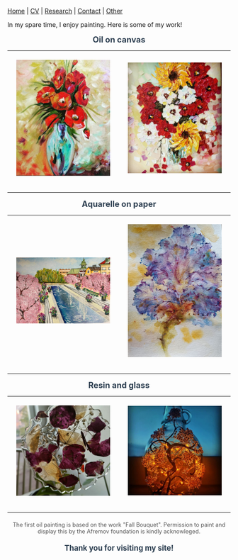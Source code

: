 [Home](/) | [CV](/cv) | [Research](/research) | [Contact](/contact) | [Other](/other) 


In my spare time, I enjoy painting. Here is some of my work!

<div style="text-align: center; font-size: 1.3em; color: #2c3e50; margin-bottom: 10px;">
  <strong>Oil on canvas</strong>
</div>

<table>
  <tr>
    <td style="text-align: center; padding: 20px;">
      <img src="assets/images/IMG_20241020_051207.jpg" alt="Painting 2" style="width: 300px; height: auto;">
      <p></p>
    </td>
    <td style="text-align: center; padding: 20px;">
      <img src="assets/images/IMG-20240929-WA0019.jpg" alt="Painting 6" style="width: 300px; height: auto;">
      <p></p>
    </td>
  </tr>
</table>

<div style="text-align: center; font-size: 1.3em; color: #2c3e50; margin-bottom: 10px;">
  <strong>Aquarelle on paper</strong>
</div>

<table>
  <tr>
    <td style="text-align: center; padding: 20px;">
      <img src="assets/images/IMG_20241020_050851.jpg" alt="Painting 1" style="width: 300px; height: auto; object-fit: cover;">
      <p></p>
    </td>
    <td style="text-align: center; padding: 20px;">
      <img src="assets/images/IMG-20240929-WA0006.jpg" alt="Painting 3" style="width: 300px; height: auto; object-fit: cover;">
      <p></p>
    </td>
  </tr>
</table>

<div style="text-align: center; font-size: 1.3em; color: #2c3e50; margin-bottom: 10px;">
  <strong>Resin and glass</strong>
</div>

<table>
  <tr>
    <td style="text-align: center; padding: 20px;">
      <img src="assets/images/IMG-20240929-WA0014.jpg" alt="Painting 4" style="width: 300px; height: auto;">
      <p></p>
    </td>
    <td style="text-align: center; padding: 20px;">
      <img src="assets/images/IMG-20240929-WA0015.jpg" alt="Painting 5" style="width: 300px; height: auto;">
      <p></p>
    </td>
  </tr>
</table>

<div style="font-size: 0.9em; color: #555; text-align: center; margin-top: 20px;">
  The first oil painting is based on the work "Fall Bouquet". Permission to paint and display this by the Afremov foundation is kindly acknowleged.
</div>

<div style="font-size: 1.2em; color: #2c3e50; text-align: center; margin-top: 20px;">
  <strong>Thank you for visiting my site!</strong>
</div>
